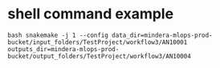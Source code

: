 # shell command example
```bash snakemake -j 1 --config data_dir=mindera-mlops-prod-bucket/input_folders/TestProject/workflow3/AN10001 outputs_dir=mindera-mlops-prod-bucket/output_folders/TestProject/workflow3/AN10004```

